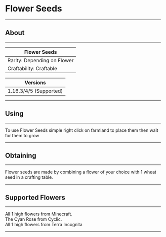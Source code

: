 # Flower Seeds
---

## About
---
| Flower Seeds |
|----------------|
| Rarity:	Depending on Flower |                       
| Craftability: Craftable |

|Versions|
|--------|
| 1.16.3/4/5 (Supported)|

---

## Using
---

To use Flower Seeds simple right click on farmland to place them then wait for them to grow

---

## Obtaining
---

Flower seeds are made by combining a flower of your choice with 1 wheat seed in a crafting table.

---

## Supported Flowers
---

All 1 high flowers from Minecraft.    
The Cyan Rose from Cyclic.  
All 1 high flowers from Terra Incognita

---
